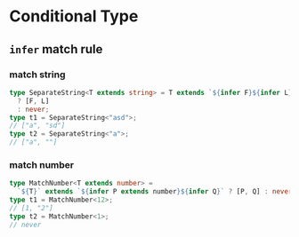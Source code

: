 # Conditional Type

## `infer` match rule

### match string

```typescript
type SeparateString<T extends string> = T extends `${infer F}${infer L}`
  ? [F, L]
  : never;
type t1 = SeparateString<"asd">;
// ["a", "sd"]
type t2 = SeparateString<"a">;
// ["a", ""]

```

### match number

```typescript
type MatchNumber<T extends number> =
  `${T}` extends `${infer P extends number}${infer Q}` ? [P, Q] : never;
type t1 = MatchNumber<12>;
// [1, "2"]
type t2 = MatchNumber<1>;
// never

```
